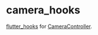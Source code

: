 # camera_hooks

[flutter_hooks](https://pub.dev/packages/flutter_hooks) for [CameraController](https://pub.dev/documentation/camera/latest/camera/CameraController-class.html).
